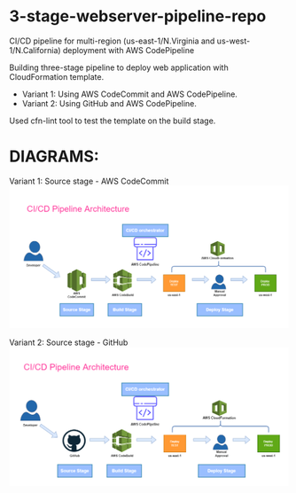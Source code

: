 # 3-stage-webserver-pipeline-repo

CI/CD pipeline for multi-region (us-east-1/N.Virginia and us-west-1/N.California) deployment with AWS CodePipeline

Building three-stage pipeline to deploy web application with CloudFormation template.
- Variant 1: Using AWS CodeCommit and AWS CodePipeline.
- Variant 2: Using GitHub and AWS CodePipeline.

Used cfn-lint tool to test the template on the build stage.

# DIAGRAMS:

Variant 1: Source stage - AWS CodeCommit
![](images/diagram.drawio.png)

Variant 2: Source stage - GitHub
![](images/diagram-1.drawio.png)